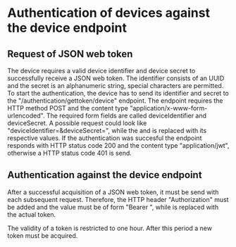 # Authentication of devices against the device endpoint

## Request of JSON web token
The device requires a valid device identifier and device secret to successfully receive a JSON web token.
The identifier consists of an UUID and the secret is an alphanumeric string, special characters are permitted.
To start the authentication, the device has to send its identifier and secret to the "/authentication/gettoken/device" endpoint.
The endpoint requires the HTTP method POST and the content type "application/x-www-form-urlencoded". The required form fields
are called deviceIdentifier and deviceSecret. A possible request could look like "deviceIdentifier=<identifier>&deviceSecret=<secret>",
while the <identifier> and <secret> is replaced with its respective values.
If the authentication was succesful the endpoint responds with HTTP status code 200 and the content type "application/jwt",
otherwise a HTTP status code 401 is send.

## Authentication against the device endpoint
After a successful acquisition of a JSON web token, it must be send with each subsequent request.
Therefore, the HTTP header "Authorization" must be added and the value must be of form "Bearer <JSON web token>",
while <JSON web token> is replaced with the actual token.

The validity of a token is restricted to one hour. After this period a new token must be acquired.